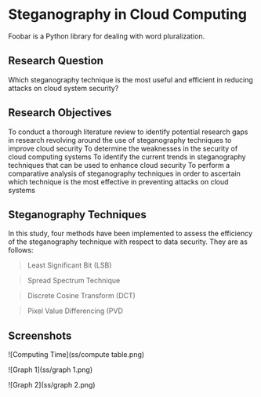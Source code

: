 # Steganography in Cloud Computing

Foobar is a Python library for dealing with word pluralization.

## Research Question

Which steganography technique is the most useful and efficient in reducing attacks on cloud system security?


## Research Objectives 

To conduct a thorough literature review to identify potential research gaps in research revolving around the use of steganography techniques to improve cloud security 
To determine the weaknesses in the security of cloud computing systems 
To identify the current trends in steganography techniques that can be used to enhance cloud security 
To perform a comparative analysis of steganography techniques in order to ascertain which technique is the most effective in preventing attacks on cloud systems 



## Steganography Techniques

 In this study, four methods have been implemented to assess the efficiency of the steganography technique with respect to data security. They are as follows: 
> Least Significant Bit (LSB)

> Spread Spectrum Technique

> Discrete Cosine Transform (DCT)

> Pixel Value Differencing (PVD



## Screenshots

![Computing Time](ss/compute table.png)

![Graph 1](ss/graph 1.png)

![Graph 2](ss/graph 2.png)
